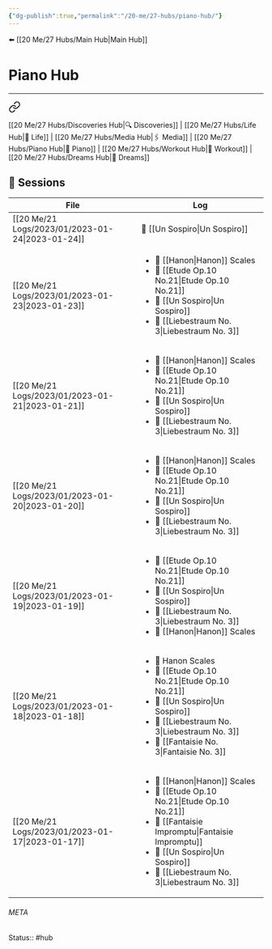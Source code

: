 ```yaml
---
{"dg-publish":true,"permalink":"/20-me/27-hubs/piano-hub/"}
---
```


⬅️ [[20 Me/27 Hubs/Main Hub\|Main Hub]]

# Piano Hub 
---

<div class="transclusion internal-embed is-loaded"><a class="markdown-embed-link" href="/20-me/27-hubs/main-hub/#f816b8" aria-label="Open link"><svg xmlns="http://www.w3.org/2000/svg" width="24" height="24" viewBox="0 0 24 24" fill="none" stroke="currentColor" stroke-width="2" stroke-linecap="round" stroke-linejoin="round" class="svg-icon lucide-link"><path d="M10 13a5 5 0 0 0 7.54.54l3-3a5 5 0 0 0-7.07-7.07l-1.72 1.71"></path><path d="M14 11a5 5 0 0 0-7.54-.54l-3 3a5 5 0 0 0 7.07 7.07l1.71-1.71"></path></svg></a><div class="markdown-embed">



[[20 Me/27 Hubs/Discoveries Hub\|🔍 Discoveries]] | [[20 Me/27 Hubs/Life Hub\|💖 Life]] | [[20 Me/27 Hubs/Media Hub\|🖇️ Media]] | [[20 Me/27 Hubs/Piano Hub\|🎹 Piano]] | [[20 Me/27 Hubs/Workout Hub\|🏃 Workout]] | [[20 Me/27 Hubs/Dreams Hub\|💭 Dreams]] 

</div></div>


## 🎹 Sessions
| File                                                | Log                                                                                                                                                                  |
| --------------------------------------------------- | -------------------------------------------------------------------------------------------------------------------------------------------------------------------- |
| [[20 Me/21 Logs/2023/01/2023-01-24\|2023-01-24]] | 🎹 [[Un Sospiro\|Un Sospiro]]                                                                                                                                                    |
| [[20 Me/21 Logs/2023/01/2023-01-23\|2023-01-23]] | <ul><li>🎼 [[Hanon\|Hanon]] Scales</li><li>🎹 [[Etude Op.10 No.21\|Etude Op.10 No.21]]</li><li>🎹 [[Un Sospiro\|Un Sospiro]]</li><li>🎹 [[Liebestraum No. 3\|Liebestraum No. 3]]</li></ul>                                    |
| [[20 Me/21 Logs/2023/01/2023-01-21\|2023-01-21]] | <ul><li>🎼 [[Hanon\|Hanon]] Scales</li><li>🎹 [[Etude Op.10 No.21\|Etude Op.10 No.21]]</li><li>🎹 [[Un Sospiro\|Un Sospiro]]</li><li>🎹 [[Liebestraum No. 3\|Liebestraum No. 3]]</li></ul>                                    |
| [[20 Me/21 Logs/2023/01/2023-01-20\|2023-01-20]] | <ul><li>🎼 [[Hanon\|Hanon]] Scales</li><li>🎹 [[Etude Op.10 No.21\|Etude Op.10 No.21]]</li><li>🎹 [[Un Sospiro\|Un Sospiro]]</li><li>🎹 [[Liebestraum No. 3\|Liebestraum No. 3]]</li></ul>                                    |
| [[20 Me/21 Logs/2023/01/2023-01-19\|2023-01-19]] | <ul><li>🎹 [[Etude Op.10 No.21\|Etude Op.10 No.21]]</li><li>🎹 [[Un Sospiro\|Un Sospiro]]</li><li>🎹 [[Liebestraum No. 3\|Liebestraum No. 3]]</li><li>🎼 [[Hanon\|Hanon]] Scales</li></ul>                                    |
| [[20 Me/21 Logs/2023/01/2023-01-18\|2023-01-18]] | <ul><li>🎼 Hanon Scales</li><li>🎹 [[Etude Op.10 No.21\|Etude Op.10 No.21]]</li><li>🎹 [[Un Sospiro\|Un Sospiro]]</li><li>🎹 [[Liebestraum No. 3\|Liebestraum No. 3]]</li><li>🎹 [[Fantaisie No. 3\|Fantaisie No. 3]]</li></ul>         |
| [[20 Me/21 Logs/2023/01/2023-01-17\|2023-01-17]] | <ul><li>🎼 [[Hanon\|Hanon]] Scales</li><li>🎹 [[Etude Op.10 No.21\|Etude Op.10 No.21]]</li><li>🎹 [[Fantaisie Impromptu\|Fantaisie Impromptu]]</li><li>🎹 [[Un Sospiro\|Un Sospiro]]</li><li>🎹 [[Liebestraum No. 3\|Liebestraum No. 3]]</li></ul> |





###### META
Status:: #hub
